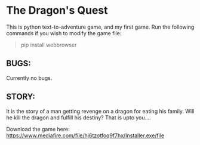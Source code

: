# The Dragon's Quest

This is python text-to-adventure game, and my first game. Run the following commands if you wish to modify the game file:

> pip install webbrowser

## BUGS:

Currently no bugs.

## STORY:

It is the story of a man getting revenge on a dragon for eating his family. Will he kill the dragon and fulfill his destiny? That is upto you....

Download the game here: https://www.mediafire.com/file/hj6tzotfoq9f7hx/Installer.exe/file
